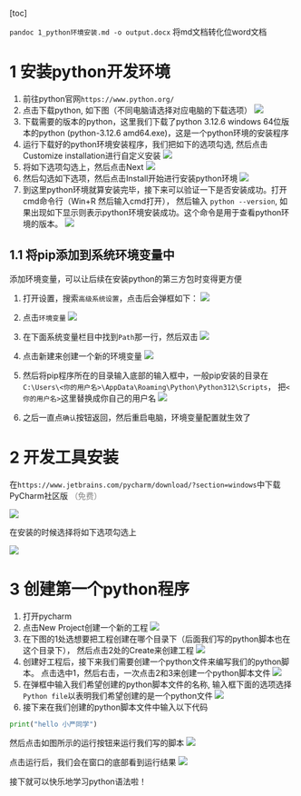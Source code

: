 [toc]

`pandoc 1_python环境安装.md -o output.docx` 将md文档转化位word文档


# 1 安装python开发环境

1. 前往python官网`https://www.python.org/`
2. 点击下载python, 如下图（不同电脑请选择对应电脑的下载选项）
![](img/py3.png)
3. 下载需要的版本的python，这里我们下载了python 3.12.6 windows 64位版本的python (python-3.12.6 amd64.exe)，这是一个python环境的安装程序
4. 运行下载好的python环境安装程序，我们把如下的选项勾选, 然后点击Customize installation进行自定义安装
![](img/py5.png)
5. 将如下选项勾选上，然后点击Next
![](img/py6.png)
6. 然后勾选如下选项，然后点击Install开始进行安装python环境
![](img/py7.png)
7. 到这里python环境就算安装完毕，接下来可以验证一下是否安装成功。打开cmd命令行（Win+R 然后输入cmd打开）， 然后输入 `python --version`, 如果出现如下显示则表示python环境安装成功。这个命令是用于查看python环境的版本。
![](img/py8.png)

## 1.1 将pip添加到系统环境变量中

添加环境变量，可以让后续在安装python的第三方包时变得更方便

1. 打开设置，搜索`高级系统设置`，点击后会弹框如下：
![](img/py18.png)

2. 点击`环境变量`
![](img/py19.png)

3. 在下面系统变量栏目中找到`Path`那一行，然后双击
![](img/py20.png)

4. 点击新建来创建一个新的环境变量
![](img/py21.png)

5. 然后将pip程序所在的目录输入底部的输入框中，一般pip安装的目录在`C:\Users\<你的用户名>\AppData\Roaming\Python\Python312\Scripts`， 把`<你的用户名>`这里替换成你自己的用户名
![](img/py22.png)

6. 之后一直点`确认`按钮返回，然后重启电脑，环境变量配置就生效了

# 2 开发工具安装
在`https://www.jetbrains.com/pycharm/download/?section=windows`中下载PyCharm社区版 <font color=grey>（免费）</font>

![](img/py1.png)

在安装的时候选择将如下选项勾选上

![](img/py2.png)

# 3 创建第一个python程序
1. 打开pycharm
2. 点击New Project创建一个新的工程
![](img/py9.png)
3. 在下图的1处选想要把工程创建在哪个目录下（后面我们写的python脚本也在这个目录下）， 然后点击2处的Create来创建工程
![](img/py10.png)
4. 创建好工程后，接下来我们需要创建一个python文件来编写我们的python脚本。
点击选中1，然后右击，一次点击2和3来创建一个python脚本文件
![](img/py11.png)
5. 在弹框中输入我们希望创建的python脚本文件的名称, 输入框下面的选项选择`Python file`以表明我们希望创建的是一个python文件
![](img/py12.png)
6. 接下来在我们创建的python脚本文件中输入以下代码
```python
print("hello 小严同学")
```
然后点击如图所示的运行按钮来运行我们写的脚本
![](img/py13.png)

点击运行后，我们会在窗口的底部看到运行结果
![](img/py14.png)

接下就可以快乐地学习python语法啦！


